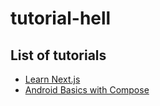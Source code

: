 # tutorial-hell

## List of tutorials

- [Learn Next.js](https://nextjs.org/learn)
- [Android Basics with Compose](https://developer.android.com/courses/android-basics-compose/course)

